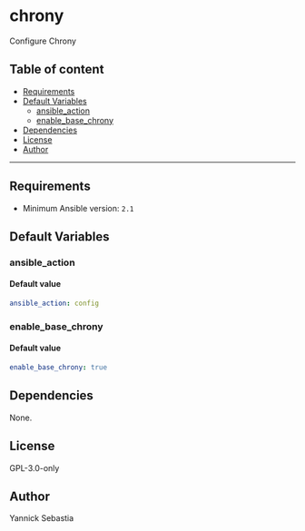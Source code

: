 # chrony

Configure Chrony

## Table of content

- [Requirements](#requirements)
- [Default Variables](#default-variables)
  - [ansible_action](#ansible_action)
  - [enable_base_chrony](#enable_base_chrony)
- [Dependencies](#dependencies)
- [License](#license)
- [Author](#author)

---

## Requirements

- Minimum Ansible version: `2.1`

## Default Variables

### ansible_action

#### Default value

```YAML
ansible_action: config
```

### enable_base_chrony

#### Default value

```YAML
enable_base_chrony: true
```



## Dependencies

None.

## License

GPL-3.0-only

## Author

Yannick Sebastia

